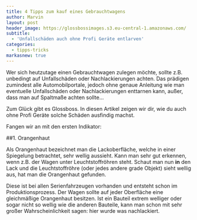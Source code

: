 ```yaml
---
title: 4 Tipps zum kauf eines Gebrauchtwagens
author: Marvin
layout: post
header_image: https://glossbossimages.s3.eu-central-1.amazonaws.com/
subtitle:
  - 'Unfallschäden auch ohne Profi Geräte entlarven'
categories:
  - tipps-tricks
markasnew: true
---
```

Wer sich heutzutage einen Gebrauchtwagen zulegen möchte, sollte z.B. unbedingt auf Unfallschäden oder Nachlackierungen achten. Das prädigen zumindest alle Automobilportale, jedoch ohne genaue Anleitung wie man eventuelle Unfallschäden oder Nachlackierungen enttarnen kann, außer, dass man auf Spaltmaße achten sollte...

Zum Glück gibt es Glossboss. In diesen Artikel zeigen wir dir, wie du auch ohne Profi Geräte solche Schäden ausfindig machst.

Fangen wir an mit den ersten Indikator:

##1. Orangenhaut

Als Orangenhaut bezeichnet man die Lackoberfläche, welche in einer Spiegelung betrachtet, sehr wellig aussieht. Kann man sehr gut erkennen, wenn z.B. der Wagen unter Leuchtstoffröhren steht. Schaut man nun __in__ den Lack und die Leuchtstoffröhre (oder jedes andere grade Objekt) sieht wellig aus, hat man die Orangenhaut gefunden. 

Diese ist bei allen Serienfahrzeugen vorhanden und entsteht schon im Produktionsprozess. Der Wagen sollte auf jeder Oberfläche eine gleichmäßige Orangenhaut besitzen. Ist ein Bauteil extrem welliger oder sogar nicht so wellig wie die anderen Bauteile, kann man schon mit sehr großer Wahrscheinlichkeit sagen: hier wurde was nachlackiert.
